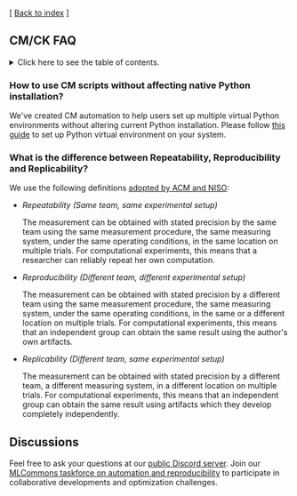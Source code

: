 [ [Back to index](README.md) ]

## CM/CK FAQ

<details>
<summary>Click here to see the table of contents.</summary>

  * [CM FAQ](#cm-faq)
    * [How to use CM scripts without affecting native Python installation?](#how-to-use-cm-scripts-without-affecting-native-python-installation?)
    * [What is the difference between Repeatability, Reproducibility and Replicability?](#what-is-the-difference-between-repeatability-reproducibility-and-replicability?)
  * [Discussions](#discussions)

</details>


### How to use CM scripts without affecting native Python installation?

We've created CM automation to help users set up multiple virtual Python environments
without altering current Python installation. Please follow [this guide](../cm-mlops/automation/script/README-extra.md#using-python-virtual-environments)
to set up Python virtual environment on your system.

### What is the difference between Repeatability, Reproducibility and Replicability?

We use the following definitions [adopted by ACM and NISO](https://www.acm.org/publications/policies/artifact-review-badging):

* *Repeatability (Same team, same experimental setup)*

  The measurement can be obtained with stated precision by the same team using the same measurement procedure, 
  the same measuring system, under the same operating conditions, in the same location on multiple trials. 
  For computational experiments, this means that a researcher can reliably repeat her own computation.

* *Reproducibility (Different team, different experimental setup)*

  The measurement can be obtained with stated precision by a different team using the same measurement procedure, 
  the same measuring system, under the same operating conditions, in the same or a different location on multiple trials. 
  For computational experiments, this means that an independent group can obtain the same result using the author's own artifacts.

* *Replicability (Different team, same experimental setup)*

  The measurement can be obtained with stated precision by a different team, a different measuring system, 
  in a different location on multiple trials. For computational experiments, this means that an independent group 
  can obtain the same result using artifacts which they develop completely independently.



## Discussions

Feel free to ask your questions at our [public Discord server](https://discord.gg/JjWNWXKxwT).
Join our [MLCommons taskforce on automation and reproducibility](taskforce.md) to participate
in collaborative developments and optimization challenges.
